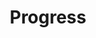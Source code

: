 ---
title: "Progress"
summary: "None"
slug: "progress"
image: "progress.jpg"
apple_music_artist_url: "None"
wikipedia_url: "none"
---